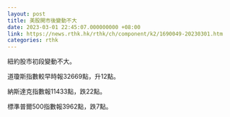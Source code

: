 ```yaml
---
layout: post
title: 美股開市後變動不大
date: 2023-03-01 22:45:07.000000000 +08:00
link: https://news.rthk.hk/rthk/ch/component/k2/1690049-20230301.htm
categories: rthk
---
```


紐約股市初段變動不大。

道瓊斯指數較早時報32669點，升12點。

納斯達克指數報11433點，跌22點。

標準普爾500指數報3962點，跌7點。
